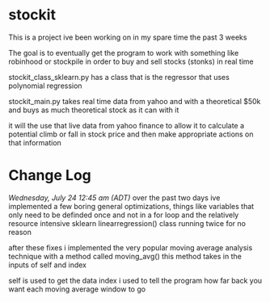 # stockit


This is a project ive been working on in my spare time the past 3 weeks 

The goal is to eventually get the program to work with something like robinhood or stockpile in order to buy and sell stocks (stonks)
in real time 

stockit_class_sklearn.py has a class that is the regressor that uses polynomial regression
 
stockit_main.py takes real time data from yahoo and with a theoretical $50k and buys as much theoretical stock as it can with it 

it will the use that live data from yahoo finance to allow it to calculate a potential climb or fall in stock price and then make appropriate actions on that information


# Change Log

<i>Wednesday, July 24 12:45 am (ADT)</i>
over the past two days ive implemented a few boring general optimizations, things like variables that only need to be definded once and not in a for loop and the relatively resource intensive sklearn linearregression() class running twice for no reason 

after these fixes i implemented the very popular moving average analysis technique with a method called moving_avg()
this method takes in the inputs of self and index

self is used to get the data 
index i used to tell the program how far back you want each moving average window to go 
